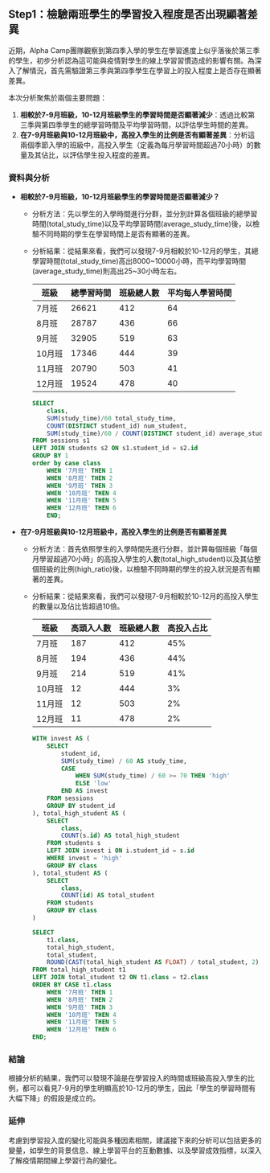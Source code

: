 ## Step1：檢驗兩班學生的學習投入程度是否出現顯著差異

近期，Alpha Camp團隊觀察到第四季入學的學生在學習進度上似乎落後於第三季的學生，初步分析認為這可能與疫情對學生的線上學習習慣造成的影響有關。為深入了解情況，首先需驗證第三季與第四季學生在學習上的投入程度上是否存在顯著差異。

本次分析聚焦於兩個主要問題：

1. **相較於7-9月班級，10-12月班級學生的學習時間是否顯著減少**：透過比較第三季與第四季學生的總學習時間及平均學習時間，以評估學生時間的差異。
2. **在7-9月班級與10-12月班級中，高投入學生的比例是否有顯著差異**：分析這兩個季節入學的班級中，高投入學生（定義為每月學習時間超過70小時）的數量及其佔比，以評估學生投入程度的差異。

### **資料與分析**

- **相較於7-9月班級，10-12月班級學生的學習時間是否顯著減少？**
    - 分析方法：先以學生的入學時間進行分群，並分別計算各個班級的總學習時間(total_study_time)以及平均學習時間(average_study_time)後，以檢驗不同時期的學生在學習時間上是否有顯著的差異。
    - 分析結果：從結果來看，我們可以發現7-9月相較於10-12月的學生，其總學習時間(total_study_time)高出8000~10000小時，而平均學習時間(average_study_time)則高出25~30小時左右。
 
        | 班級 | 總學習時間 | 班級總人數 | 平均每人學習時間 |
        | --- | --- | --- | --- |
        | 7月班 | 26621 | 412 | 64 |
        | 8月班 | 28787 | 436 | 66 |
        | 9月班 | 32905 | 519 | 63 |
        | 10月班 | 17346 | 444 | 39 |
        | 11月班 | 20790 | 503 | 41 |
        | 12月班 | 19524 | 478 | 40 |
       
        ```sql
        SELECT 
        	class,
            SUM(study_time)/60 total_study_time, 
            COUNT(DISTINCT student_id) num_student,  
            SUM(study_time)/60 / COUNT(DISTINCT student_id) average_study_time
        FROM sessions s1
        LEFT JOIN students s2 ON s1.student_id = s2.id
        GROUP BY 1
        order by case class
        	WHEN '7月班' THEN 1
            WHEN '8月班' THEN 2
            WHEN '9月班' THEN 3
            WHEN '10月班' THEN 4
            WHEN '11月班' THEN 5
            WHEN '12月班' THEN 6
            END;
        ```
        
- **在7-9月班級與10-12月班級中，高投入學生的比例是否有顯著差異**
    - 分析方法：首先依照學生的入學時間先進行分群，並計算每個班級「每個月學習超過70小時」的高投入學生的人數(total_high_student)以及其佔整個班級的比例(high_ratio)後，以檢驗不同時期的學生的投入狀況是否有顯著的差異。
    - 分析結果：從結果來看，我們可以發現7-9月相較於10-12月的高投入學生的數量以及佔比皆超過10倍。
        
        | 班級 | 高頭入人數 | 班級總人數 | 高投入占比 |
        | --- | --- | --- | --- |
        | 7月班 | 187 | 412 | 45% |
        | 8月班 | 194 | 436 | 44% |
        | 9月班 | 214 | 519 | 41% |
        | 10月班 | 12 | 444 | 3% |
        | 11月班 | 12 | 503 | 2% |
        | 12月班 | 11 | 478 | 2% |
        
        ```sql
        WITH invest AS (
            SELECT 
                student_id,
                SUM(study_time) / 60 AS study_time,
                CASE 
                    WHEN SUM(study_time) / 60 >= 70 THEN 'high'
                    ELSE 'low'
                END AS invest
            FROM sessions
            GROUP BY student_id
        ), total_high_student AS (
            SELECT 
                class, 
                COUNT(s.id) AS total_high_student
            FROM students s
            LEFT JOIN invest i ON i.student_id = s.id
            WHERE invest = 'high'
            GROUP BY class
        ), total_student AS (
            SELECT 
                class, 
                COUNT(id) AS total_student
            FROM students
            GROUP BY class
        )
        
        SELECT
            t1.class, 
            total_high_student, 
            total_student,
            ROUND(CAST(total_high_student AS FLOAT) / total_student, 2) AS high_ratio
        FROM total_high_student t1
        LEFT JOIN total_student t2 ON t1.class = t2.class
        ORDER BY CASE t1.class
            WHEN '7月班' THEN 1
            WHEN '8月班' THEN 2
            WHEN '9月班' THEN 3
            WHEN '10月班' THEN 4
            WHEN '11月班' THEN 5
            WHEN '12月班' THEN 6
        END;
        
        ```
        

### 結論

根據分析的結果，我們可以發現不論是在學習投入的時間或班級高投入學生的比例，都可以看見7-9月的學生明顯高於10-12月的學生，因此「學生的學習時間有大幅下降」的假設是成立的。

### 延伸

考慮到學習投入度的變化可能與多種因素相關，建議接下來的分析可以包括更多的變量，如學生的背景信息、線上學習平台的互動數據、以及學習成效指標，以深入了解疫情期間線上學習行為的變化。
